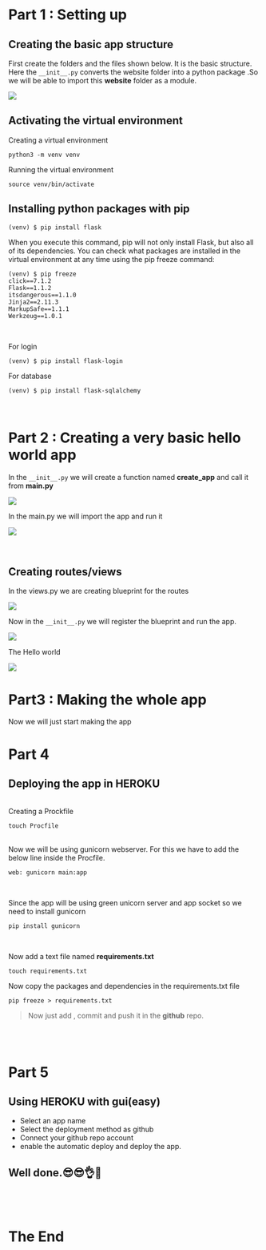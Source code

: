 

# Part 1 : Setting up


## Creating the basic app structure
First create the folders and the files shown below. It is the basic structure. Here the ``__init__.py`` converts the website folder
into a python package .So we will be able to import this **website** folder as a module.

![](images/01.png)

## Activating the virtual environment

Creating a virtual environment

    python3 -m venv venv

Running the virtual environment

    source venv/bin/activate

## Installing python packages with pip

    (venv) $ pip install flask

When you execute this command, pip will not only install Flask, but also all of its
dependencies. You can check what packages are installed in the virtual environment
at any time using the pip freeze command:

    (venv) $ pip freeze
    click==7.1.2
    Flask==1.1.2
    itsdangerous==1.1.0
    Jinja2==2.11.3
    MarkupSafe==1.1.1
    Werkzeug==1.0.1

<br>


For login

    (venv) $ pip install flask-login

For database

    (venv) $ pip install flask-sqlalchemy

<br>

# Part 2 : Creating a very basic hello world app

In the ``__init__.py`` we will create a function named **create_app** and call it from **main.py**

![](images/02.png)

In the main.py we will import the app and run it

![](images/03.png)


<br>

## Creating routes/views


In the views.py we are creating blueprint for the routes

![](images/04.png)

Now in the ``__init__.py`` we will register the blueprint and run the app.

![](images/05.png)

The Hello world

![](images/06.png)


# Part3 : Making the whole app

Now we will just start making the app


# Part 4
## Deploying the app in HEROKU

<br>
Creating a Prockfile
    
    touch Procfile

<br>
Now we will be using gunicorn webserver.
For this we have to add the below line inside the Procfile.

    web: gunicorn main:app


<br>


Since the app will be using green unicorn server and app socket so we need to install gunicorn

    pip install gunicorn

<br>


Now add a text file named **requirements.txt**

    touch requirements.txt

Now copy the packages and dependencies in the requirements.txt file

    pip freeze > requirements.txt

>Now just add , commit and push it in the **github** repo.

<br>



<br>

# Part 5
## Using HEROKU with gui(easy)

- Select an app name
- Select the deployment method as github
- Connect your github repo account
- enable the automatic deploy and deploy the app.




## Well done.😎😎👌👊
<br>
<br>



# The End

